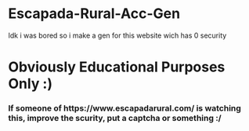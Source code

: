 # Escapada-Rural-Acc-Gen
Idk i was bored so i make a gen for this website wich has 0 security
<h1> 
Obviously Educational Purposes Only :)

<h3>
If someone of https://www.escapadarural.com/ is watching this, improve the scurity, put a captcha or something :/
